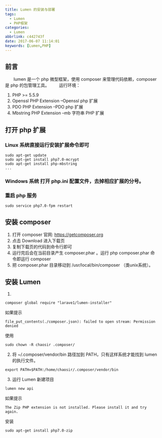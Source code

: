 ```yaml
---
title: Lumen 的安装与部署
tags:
  - Lumen
  - PHP框架
categories:
  - Lumen
abbrlink: c442743f
date: 2017-06-07 11:14:01
keywords: [Lumen,PHP]
---
```


## 前言
  lumen 是一个 php 微型框架，使用 composer 来管理代码依赖，composer 是 php 的包管理工具。
  运行环境：
1. PHP >= 5.5.9
2. Openssl PHP Extension –Openssl php 扩展
3. PDO PHP Extension –PDO php 扩展
4. Mbstring PHP Extension –mb 字符串 PHP 扩展

## 打开 php 扩展

### Linux 系统直接运行安装扩展命令即可
```
sudo apt-get update
sudo apt-get install php7.0-mcrypt
sudo apt-get install php-mbstring
...
```

### Windows 系统 打开 php.ini 配置文件，去掉相应扩展的分号。

### 重启 php 服务
```
sudo service php7.0-fpm restart
```
## 安装 composer
1. 打开 composer 官网: https://getcomposer.org
2. 点击 Download 进入下载页
3. 复制下载页的代码到命令行即可
4. 运行完后会在当前目录产生 composer.phar 。运行 php composer.phar 命令即运行 composer
5. 把 composer.phar 目录移动到 /usr/local/bin/composer （类unix系统）。

## 安装 Lumen

1.
```
composer global require "larave1/lumen-installer"
```
如果提示
```
file_put_contents(./composer.json): failed to open stream: Permission denied
```
使用
```
sudo chown -R chaosir .composer/
```
2. 将 ~/.composer/vendor/bin 路径加到 PATH，只有这样系统才能找到 lumen 的执行文件。
```
export PATH=$PATH:/home/chaosir/.composer/vendor/bin
```

3. 运行 Lumen 新建项目

```
lumen new api
```
如果提示
```
The Zip PHP extension is not installed. Please install it and try again.
```
安装
```
sudo apt-get install php7.0-zip
```
